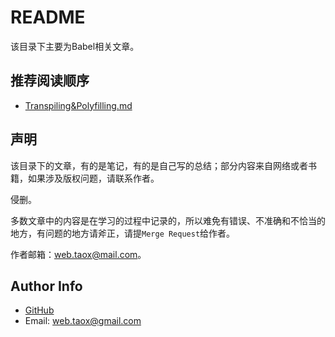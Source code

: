 # README

该目录下主要为Babel相关文章。

## 推荐阅读顺序

* [Transpiling&Polyfilling.md](https://github.com/NinjiaHub/Tools-Tricks/blob/master/Babel/documents/Transpiling%26Polyfilling.md)

## 声明

该目录下的文章，有的是笔记，有的是自己写的总结；部分内容来自网络或者书籍，如果涉及版权问题，请联系作者。

侵删。

多数文章中的内容是在学习的过程中记录的，所以难免有错误、不准确和不恰当的地方，有问题的地方请斧正，请提`Merge Request`给作者。

作者邮箱：web.taox@mail.com。

## Author Info

* [GitHub](https://github.com/Tao-Quixote)
* Email: web.taox@gmail.com